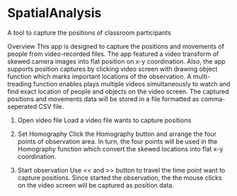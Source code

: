 # SpatialAnalysis
A tool to capture the positions of classroom participants

Overview
This app is designed to capture the positions and movements of people from  video-recorded files. The app featured a video transform of skewed camera images into flat position on x-y coordination. Also, the app supports position captures by clicking video screen with drawing object function which marks important locations of the observation. A multi-treading function enables plays multiple videos simultaneously to watch and find exact location of people and objects on the video screen. The captured positions and movements data will be stored in a file formatted as comma-seperated CSV file. 

1. Open video file
Load a video file wants to capture positions

2. Set Homography
Click the Homography button and arrange the four points of observation area. In turn, the four points will be used in the Homography function which convert the skewed locations into flat x-y coordination.

3. Start observation
Use << and >> button to travel the time point want to capture positions. Since started the observation, the the mouse clicks on the video screen will be captured as position data.  
